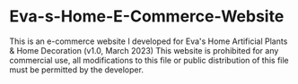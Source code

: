 # Eva-s-Home-E-Commerce-Website
This is an e-commerce website I developed for Eva's Home Artificial Plants &amp; Home Decoration (v1.0, March 2023)
This website is prohibited for any commercial use, all modifications to this file or public distribution of this file must be permitted by the developer.
